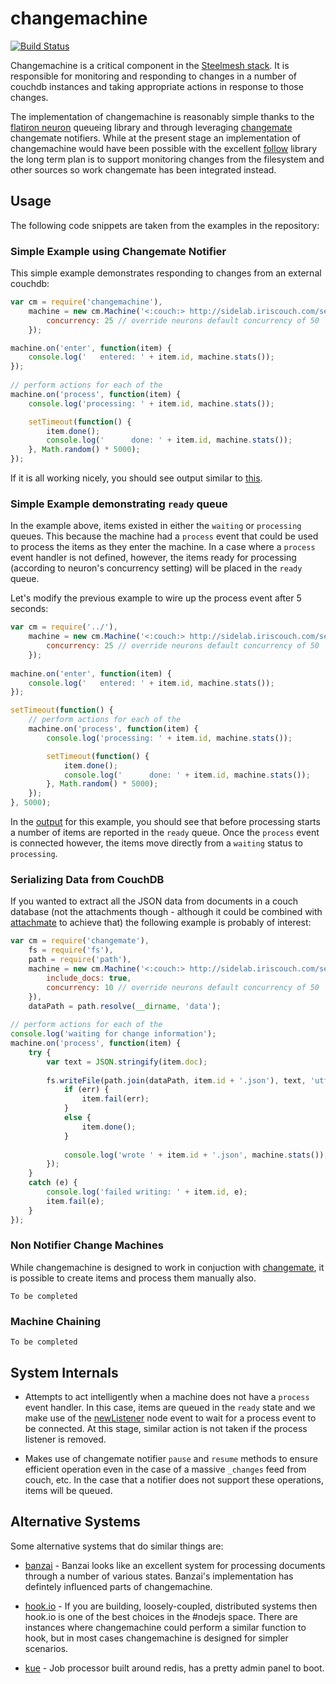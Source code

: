 # changemachine 

<a href="http://travis-ci.org/#!/steelmesh/changemachine"><img src="https://secure.travis-ci.org/steelmesh/changemachine.png" alt="Build Status"></a>

Changemachine is a critical component in the [Steelmesh stack](http://github.com/steelmesh).  It is responsible for monitoring and responding to changes in a number of couchdb instances and taking appropriate actions in response to those changes.

The implementation of changemachine is reasonably simple thanks to the [flatiron neuron](https://github.com/flatiron/neuron) queueing library and through leveraging [changemate](https://github.com/steelmesh/changemate) changemate notifiers.  While at the present stage an implementation of changemachine would have been possible with the excellent [follow](https://github.com/iriscouch/follow) library the long term plan is to support monitoring changes from the filesystem and other sources so work changemate has been integrated instead.

## Usage

The following code snippets are taken from the examples in the repository:

### Simple Example using Changemate Notifier

This simple example demonstrates responding to changes from an external couchdb:

```js
var cm = require('changemachine'),
    machine = new cm.Machine('<:couch:> http://sidelab.iriscouch.com/seattle_neighbourhood', {
        concurrency: 25 // override neurons default concurrency of 50
    });

machine.on('enter', function(item) {
    console.log('   entered: ' + item.id, machine.stats());
});
    
// perform actions for each of the 
machine.on('process', function(item) {
    console.log('processing: ' + item.id, machine.stats());

    setTimeout(function() {
        item.done();
        console.log('      done: ' + item.id, machine.stats());
    }, Math.random() * 5000);
});
```

If it is all working nicely, you should see output similar to [this](https://github.com/steelmesh/changemachine/blob/master/examples/simple.output.txt).

### Simple Example demonstrating `ready` queue

In the example above, items existed in either the `waiting` or `processing` queues.  This because the machine had a `process` event that could be used to process the items as they enter the machine.  In a case where a `process` event handler is not defined, however, the items ready for processing (according to neuron's concurrency setting) will be placed in the `ready` queue.

Let's modify the previous example to wire up the process event after 5 seconds:

```js
var cm = require('../'),
    machine = new cm.Machine('<:couch:> http://sidelab.iriscouch.com/seattle_neighbourhood', {
        concurrency: 25 // override neurons default concurrency of 50
    });
    
machine.on('enter', function(item) {
    console.log('   entered: ' + item.id, machine.stats());
});

setTimeout(function() {
    // perform actions for each of the 
    machine.on('process', function(item) {
        console.log('processing: ' + item.id, machine.stats());

        setTimeout(function() {
            item.done();
            console.log('      done: ' + item.id, machine.stats());
        }, Math.random() * 5000);
    });
}, 5000);
```

In the [output](https://github.com/steelmesh/changemachine/blob/master/examples/delayedprocess.output.txt) for this example, you should see that before processing starts a number of items are reported in the `ready` queue.  Once the `process` event is connected however, the items move directly from a `waiting` status to `processing`.

### Serializing Data from CouchDB

If you wanted to extract all the JSON data from documents in a couch database (not the attachments though - although it could be combined with [attachmate](https://github.com/steelmesh/attachmate) to achieve that) the following example is probably of interest:

```js
var cm = require('changemate'),
    fs = require('fs'),
    path = require('path'),
    machine = new cm.Machine('<:couch:> http://sidelab.iriscouch.com/seattle_neighbourhood', {
        include_docs: true,
        concurrency: 10 // override neurons default concurrency of 50
    }),
    dataPath = path.resolve(__dirname, 'data');
    
// perform actions for each of the 
console.log('waiting for change information');
machine.on('process', function(item) {
    try {
        var text = JSON.stringify(item.doc);
        
        fs.writeFile(path.join(dataPath, item.id + '.json'), text, 'utf8', function(err) {
            if (err) {
                item.fail(err);
            }
            else {
                item.done();
            }
            
            console.log('wrote ' + item.id + '.json', machine.stats());
        });
    }
    catch (e) {
        console.log('failed writing: ' + item.id, e);
        item.fail(e);
    }
});
```

### Non Notifier Change Machines

While changemachine is designed to work in conjuction with [changemate](https://github.com/steelmesh/changemate), it is possible to create items and process them manually also.

```
To be completed
```

### Machine Chaining

```
To be completed
```

## System Internals

- Attempts to act intelligently when a machine does not have a `process` event handler.  In this case, items are queued in the `ready` state and we make use of the [newListener](http://nodejs.org/docs/latest/api/events.html#event_newListener) node event to wait for a process event to be connected.  At this stage, similar action is not taken if the process listener is removed.

- Makes use of changemate notifier `pause` and `resume` methods to ensure efficient operation even in the case of a massive `_changes` feed from couch, etc.  In the case that a notifier does not support these operations, items will be queued.

## Alternative Systems

Some alternative systems that do similar things are:

- [banzai](https://github.com/pgte/banzai) - Banzai looks like an excellent system for processing documents through a number of various states.  Banzai's implementation has defintely influenced parts of changemachine.

- [hook.io](http://hook.io/) - If you are building, loosely-coupled, distributed systems then hook.io is one of the best choices in the #nodejs space.  There are instances where changemachine could perform a similar function to hook, but in most cases changemachine is designed for simpler scenarios.

- [kue](https://github.com/Learnboost/kue) - Job processor built around redis, has a pretty admin panel to boot.

